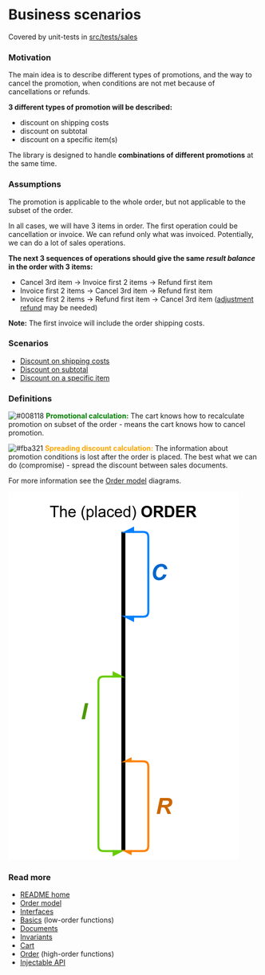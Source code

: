 # Business scenarios
Covered by unit-tests in [src/tests/sales](../../src/tests/sales)

### Motivation
The main idea is to describe different types of promotions,
and the way to cancel the promotion, when conditions are not met because of cancellations or refunds.

**3 different types of promotion will be described:**
- discount on shipping costs
- discount on subtotal
- discount on a specific item(s)

The library is designed to handle **combinations of different promotions** at the same time.

### Assumptions
The promotion is applicable to the whole order,
but not applicable to the subset of the order.

In all cases, we will have 3 items in order. The first operation could be cancellation or invoice.
We can refund only what was invoiced. Potentially, we can do a lot of sales operations.

**The next 3 sequences of operations should give the same _result balance_ in the order with 3 items:**
- Cancel 3rd item -> Invoice first 2 items -> Refund first item
- Invoice first 2 items -> Cancel 3rd item -> Refund first item
- Invoice first 2 items -> Refund first item -> Cancel 3rd item ([adjustment refund](../../src/tests/sales/subtotal.spec.ts#L48) may be needed)

**Note:** The first invoice will include the order shipping costs.

### Scenarios
- [Discount on shipping costs](./shipping.md)
- [Discount on subtotal](./subtotal.md)
- [Discount on a specific item](./2plus1item.md)

### Definitions
![#008118](https://via.placeholder.com/15/008118/000000?text=+) <span style="color:green">**Promotional calculation:**</span>
The cart knows how to recalculate promotion on subset of the order -
means the cart knows how to cancel promotion.

![#fba321](https://via.placeholder.com/15/fba321/000000?text=+) <span style="color:orange">**Spreading discount calculation:**</span>
The information about promotion conditions is lost after the order is placed.
The best what we can do (compromise) - spread the discount between sales documents.

For more information see the [Order model](../sales.pdf) diagrams.

[![Order model](../order.png)](../sales.pdf)

### Read more
- [README home](../../README.md)
- [Order model](../sales.pdf)
- [Interfaces](../interfaces.md)
- [Basics](../basics.md) (low-order functions)
- [Documents](../documents.md)
- [Invariants](../invariants.md)
- [Cart](../cart.md)
- [Order](../order.md) (high-order functions)
- [Injectable API](../injectable.md)
